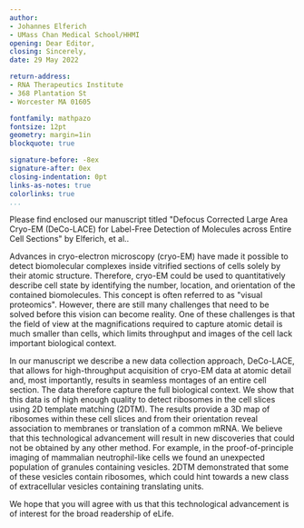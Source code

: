 ```yaml
---
author:
- Johannes Elferich
- UMass Chan Medical School/HHMI
opening: Dear Editor,
closing: Sincerely,
date: 29 May 2022

return-address: 
- RNA Therapeutics Institute
- 368 Plantation St
- Worcester MA 01605

fontfamily: mathpazo
fontsize: 12pt
geometry: margin=1in
blockquote: true

signature-before: -8ex
signature-after: 0ex
closing-indentation: 0pt
links-as-notes: true
colorlinks: true
...
```


Please find enclosed our manuscript titled "Defocus Corrected Large Area Cryo-EM (DeCo-LACE) for Label-Free Detection of Molecules across Entire Cell Sections" by Elferich, et al..

Advances in cryo-electron microscopy (cryo-EM) have made it possible to detect biomolecular complexes inside vitrified sections of cells solely by their atomic structure. Therefore, cryo-EM could be used to quantitatively describe cell state by identifying the number, location, and orientation of the contained biomolecules. This concept is often referred to as "visual proteomics". However, there are still many challenges that need to be solved before this vision can become reality. One of these challenges is that the field of view at the magnifications required to capture atomic detail is much smaller than cells, which limits throughput and images of the cell lack important biological context. 

In our manuscript we describe a new data collection approach, DeCo-LACE, that allows for high-throughput acquisition of cryo-EM data at atomic detail and, most importantly, results in seamless montages of an entire cell section. The data therefore capture the full biological context. We show that this data is of high enough quality to detect ribosomes in the cell slices using 2D template matching (2DTM). The results provide a 3D map of ribosomes within these cell slices and from their orientation reveal association to membranes or translation of a common mRNA. We believe that this technological advancement will result in new discoveries that could not be obtained by any other method. For example, in the proof-of-principle imaging of mammalian neutrophil-like cells we found an unexpected population of granules containing vesicles. 2DTM demonstrated that some of these vesicles contain ribosomes, which could hint towards a new class of extracellular vesicles containing translating units.

We hope that you will agree with us that this technological advancement is of interest for the broad readership of eLife.